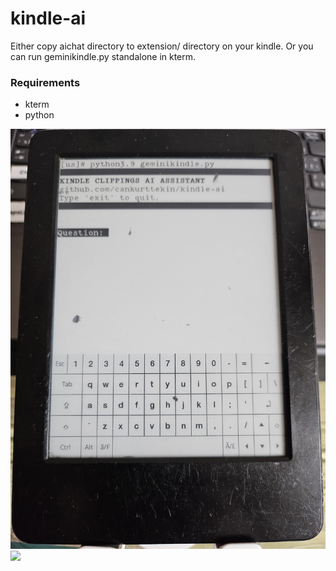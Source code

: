 # kindle-ai

Either copy aichat directory to extension/ directory on your kindle. Or you can run geminikindle.py standalone in kterm.

### Requirements
 - kterm
 - python

![](question.jpg)
![](response.jpg)
